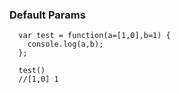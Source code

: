 ### Default Params
```
  var test = function(a=[1,0],b=1) { 
    console.log(a,b);
  };
  
  test()
  //[1,0] 1
```
